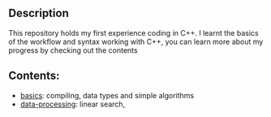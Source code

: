 ## Description

This repository holds my first experience coding in C++. I learnt the basics of the workflow and syntax working with C++, you can learn more about my progress by checking out the contents

## Contents:

* [basics](01-basics/): compiling, data types and simple algorithms
* [data-processing](02-data-processing/): linear search, 
